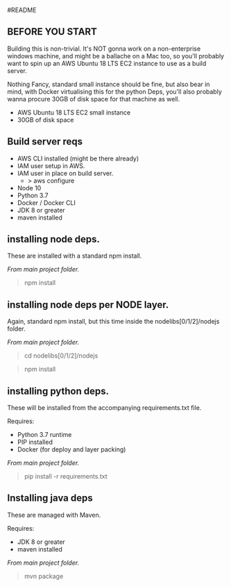 #README

## BEFORE YOU START
Building this is non-trivial. It's NOT gonna work on a non-enterprise windows machine, and might be a ballache on a Mac too, so you'll probably want to spin up an AWS Ubuntu 18 LTS EC2 instance to use as a build server. 

Nothing Fancy, standard small instance should be fine, but also bear in mind, with Docker virtualising this for the python Deps, you'll also probably wanna procure 30GB of disk space for that machine as well. 

* AWS Ubuntu 18 LTS EC2 small instance
* 30GB of disk space

## Build server reqs
* AWS CLI installed (might be there already)
* IAM user setup in AWS.
* IAM user in place on build server.
  * &gt; aws configure
* Node 10
* Python 3.7
* Docker / Docker CLI
* JDK 8 or greater 
* maven installed

## installing node deps.
These are installed with a standard npm install.

_From main project folder._
> npm install

## installing node deps per NODE layer.
Again, standard npm install, but this time inside the nodelibs[0/1/2]/nodejs folder.

_From main project folder._
> cd nodelibs[0/1/2]/nodejs

> npm install

## installing python deps.
These will be installed from the accompanying requirements.txt file.

Requires:
* Python 3.7 runtime
* PIP installed
* Docker (for deploy and layer packing)

_From main project folder._
> pip install -r requirements.txt




## Installing java deps
These are managed with Maven.

Requires:
* JDK 8 or greater 
* maven installed

_From main project folder._
> mvn package


